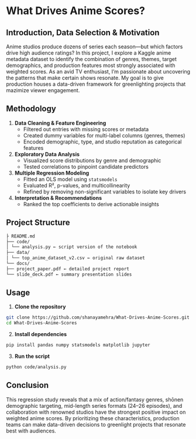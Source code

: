 # What Drives Anime Scores?

## Introduction, Data Selection & Motivation  
Anime studios produce dozens of series each season—but which factors drive high audience ratings? In this project, I explore a Kaggle anime metadata dataset to identify the combination of genres, themes, target demographics, and production features most strongly associated with weighted scores. As an avid TV enthusiast, I’m passionate about uncovering the patterns that make certain shows resonate. My goal is to give production houses a data-driven framework for greenlighting projects that mazimize viewer engagement. 

## Methodology  
1. **Data Cleaning & Feature Engineering**  
   - Filtered out entries with missing scores or metadata  
   - Created dummy variables for multi-label columns (genres, themes)  
   - Encoded demographic, type, and studio reputation as categorical features  
2. **Exploratory Data Analysis**  
   - Visualized score distributions by genre and demographic  
   - Tested correlations to pinpoint candidate predictors  
3. **Multiple Regression Modeling**  
   - Fitted an OLS model using `statsmodels`  
   - Evaluated R², p-values, and multicollinearity   
   - Refined by removing non-significant variables to isolate key drivers  
4. **Interpretation & Recommendations**  
   - Ranked the top coefficients to derive actionable insights  

## Project Structure 
```bash
├ README.md
├── code/
│ └── analysis.py ← script version of the notebook
├── data/
│ └── top_anime_dataset_v2.csv ← original raw dataset
└── docs/
├── project_paper.pdf ← detailed project report
└── slide_deck.pdf ← summary presentation slides
```

## Usage
  
1.  **Clone the repository**  
   ```bash
   git clone https://github.com/shanayamehra/What-Drives-Anime-Scores.git
   cd What-Drives-Anime-Scores
   ```
2.  **Install dependencies**
   ```bash
   pip install pandas numpy statsmodels matplotlib jupyter
   ```
3.  **Run the script**
   ```bash
   python code/analysis.py
   ```

## Conclusion

This regression study reveals that a mix of action/fantasy genres, shōnen demographic targeting, mid-length series formats (24–26 episodes), and collaboration with renowned studios have the strongest positive impact on weighted anime scores. By prioritizing these characteristics, production teams can make data-driven decisions to greenlight projects that resonate best with audiences.

